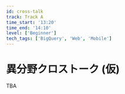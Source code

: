 ```yaml
---
id: cross-talk
track: Track A
time_start: '13:20'
time_end: '14:10'
level: ['Beginner']
tech_tags: ['BigQuery', 'Web', 'Mobile']
---
```


# 異分野クロストーク (仮)

TBA

